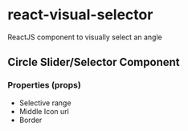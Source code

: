 # react-visual-selector
ReactJS component to visually select an angle

## Circle Slider/Selector Component

### Properties (props)

- Selective range
- Middle Icon url
- Border
